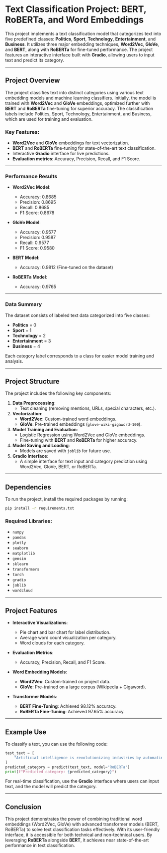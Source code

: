 # Text Classification Project: BERT, RoBERTa, and Word Embeddings

This project implements a text classification model that categorizes text into five predefined classes: **Politics**, **Sport**, **Technology**, **Entertainment**, and **Business**. It utilizes three major embedding techniques, **Word2Vec**, **GloVe**, and **BERT**, along with **RoBERTa** for fine-tuned performance. The project features an interactive interface built with **Gradio**, allowing users to input text and predict its category.

---

## Project Overview

The project classifies text into distinct categories using various text embedding models and machine learning classifiers. Initially, the model is trained with **Word2Vec** and **GloVe** embeddings, optimized further with **BERT** and **RoBERTa** fine-tuning for superior accuracy. The classification labels include Politics, Sport, Technology, Entertainment, and Business, which are used for training and evaluation.

### Key Features:

- **Word2Vec** and **GloVe** embeddings for text vectorization.
- **BERT** and **RoBERTa** fine-tuning for state-of-the-art text classification.
- Interactive **Gradio** interface for live predictions.
- **Evaluation metrics**: Accuracy, Precision, Recall, and F1 Score.

---

### Performance Results

- **Word2Vec Model**:

  - Accuracy: 0.8685
  - Precision: 0.8695
  - Recall: 0.8685
  - F1 Score: 0.8678

- **GloVe Model**:

  - Accuracy: 0.9577
  - Precision: 0.9587
  - Recall: 0.9577
  - F1 Score: 0.9580

- **BERT Model**:
  - Accuracy: 0.9812 (Fine-tuned on the dataset)

- **RoBERTa Model**:
  - Accuracy: 0.9765

---

### Data Summary

The dataset consists of labeled text data categorized into five classes:

- **Politics** = 0
- **Sport** = 1
- **Technology** = 2
- **Entertainment** = 3
- **Business** = 4

Each category label corresponds to a class for easier model training and analysis.

---

## Project Structure

The project includes the following key components:

1. **Data Preprocessing**:
   - Text cleaning (removing mentions, URLs, special characters, etc.).
2. **Vectorization**:
   - **Word2Vec**: Custom-trained word embeddings.
   - **GloVe**: Pre-trained embeddings (`glove-wiki-gigaword-100`).
3. **Model Training and Evaluation**:
   - Logistic Regression using Word2Vec and GloVe embeddings.
   - Fine-tuning with **BERT** and **RoBERTa** for higher accuracy.
4. **Model Saving and Loading**:
   - Models are saved with `joblib` for future use.
5. **Gradio Interface**:
   - A simple interface for text input and category prediction using Word2Vec, GloVe, BERT, or RoBERTa.

---

## Dependencies

To run the project, install the required packages by running:

```bash
pip install -r requirements.txt
```

### Required Libraries:

- `numpy`
- `pandas`
- `plotly`
- `seaborn`
- `matplotlib`
- `gensim`
- `sklearn`
- `transformers`
- `torch`
- `gradio`
- `joblib`
- `wordcloud`

---

## Project Features

- **Interactive Visualizations**:

  - Pie chart and bar chart for label distribution.
  - Average word count visualization per category.
  - Word clouds for each category.

- **Evaluation Metrics**:
  - Accuracy, Precision, Recall, and F1 Score.

- **Word Embedding Models**:
  - **Word2Vec**: Custom-trained on project data.
  - **GloVe**: Pre-trained on a large corpus (Wikipedia + Gigaword).

- **Transformer Models**:
  - **BERT Fine-Tuning**: Achieved 98.12% accuracy.
  - **RoBERTa Fine-Tuning**: Achieved 97.65% accuracy.

---

## Example Use

To classify a text, you can use the following code:

```python
test_text = [
    "Artificial intelligence is revolutionizing industries by automating repetitive tasks, boosting productivity, and providing predictive analytics through large-scale data processing. Today, AI is embedded in sectors as diverse as healthcare, where algorithms enable early disease detection, and finance, where it aids in market trend analysis and risk management."
]
predicted_category = predict(test_text, model="RoBERTa")
print(f"Predicted category: {predicted_category}")
```

For real-time classification, use the **Gradio** interface where users can input text, and the model will predict the category.

---

## Conclusion

This project demonstrates the power of combining traditional word embeddings (Word2Vec, GloVe) with advanced transformer models (BERT, RoBERTa) to solve text classification tasks effectively. With its user-friendly interface, it is accessible for both technical and non-technical users. By leveraging **RoBERTa** alongside **BERT**, it achieves near state-of-the-art performance in text classification.
